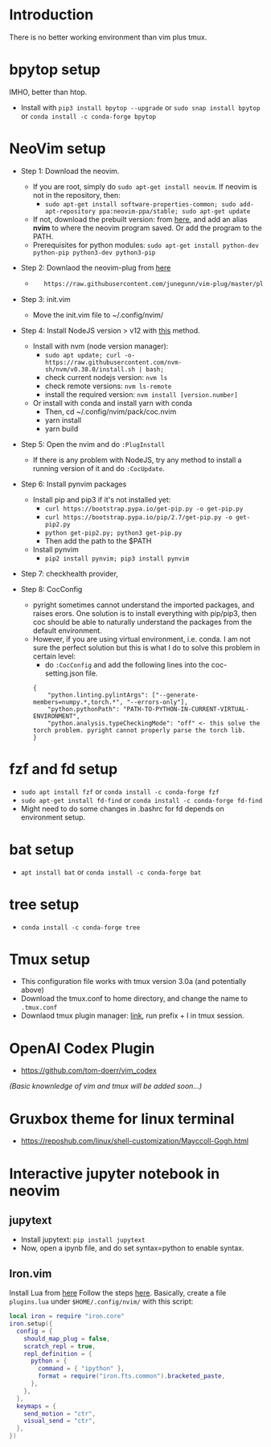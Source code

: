 # Introduction
There is no better working environment than vim plus tmux.

# bpytop setup
IMHO, better than htop.
* Install with ```pip3 install bpytop --upgrade``` or ```sudo snap install bpytop``` or ```conda install -c conda-forge bpytop```

# NeoVim setup
* Step 1: Download the neovim.
  - If you are root, simply do ```sudo apt-get install neovim```. If neovim is not in the repository, then:
    - ```sudo apt-get install software-properties-common; sudo add-apt-repository ppa:neovim-ppa/stable; sudo apt-get update```
  - If not, download the prebuilt version: from [here](https://github.com/neovim/neovim/releases/tag/v0.6.1), and add an alias **nvim** to where the neovim program saved. Or add the program to the PATH.
  - Prerequisites for python modules: ```sudo apt-get install python-dev python-pip python3-dev python3-pip```
* Step 2: Downlaod the neovim-plug from [here](https://github.com/junegunn/vim-plug)
  - ```sh -c 'curl -fLo "${XDG_DATA_HOME:-$HOME/.local/share}"/nvim/site/autoload/plug.vim --create-dirs \
       https://raw.githubusercontent.com/junegunn/vim-plug/master/plug.vim'```
* Step 3: init.vim
  - Move the init.vim file to ~/.config/nvim/
* Step 4: Install NodeJS version > v12 with [this](https://phoenixnap.com/kb/update-node-js-version) method.
  - Install with nvm (node version manager): 
    - ```sudo apt update; curl -o- https://raw.githubusercontent.com/nvm-sh/nvm/v0.38.0/install.sh | bash; ```
    - check current nodejs version: ```nvm ls```
    - check remote versions: ```nvm ls-remote```
    - install the required version: ```nvm install [version.number]```
  - Or install with conda and install yarn with conda
    - Then, cd ~/.config/nvim/pack/coc.nvim
    - yarn install
    - yarn build
* Step 5: Open the nvim and do ```:PlugInstall```
  - If there is any problem with NodeJS, try any method to install a running version of it and do ```:CocUpdate```.
* Step 6: Install pynvim packages
  - Install pip and pip3 if it's not installed yet: 
    - ```curl https://bootstrap.pypa.io/get-pip.py -o get-pip.py```
    - ```curl https://bootstrap.pypa.io/pip/2.7/get-pip.py -o get-pip2.py```
    - ```python get-pip2.py; python3 get-pip.py```
    - Then add the path to the $PATH
  - Install pynvim
    -  ```pip2 install pynvim; pip3 install pynvim```
* Step 7: checkhealth provider, 

* Step 8: CocConfig
  - pyright sometimes cannot understand the imported packages, and raises erors. One solution is to install everything with pip/pip3, then coc should be able to naturally understand the packages from the default environment.
  - However, if you are using virtual environment, i.e. conda. I am not sure the perfect solution but this is what I do to solve this problem in certain level:
    - do ```:CocConfig``` and add the following lines into the coc-setting.json file.
    ```
    {
        "python.linting.pylintArgs": ["--generate-members=numpy.*,torch.*", "--errors-only"],
        "python.pythonPath": "PATH-TO-PYTHON-IN-CURRENT-VIRTUAL-ENVIRONMENT",
        "python.analysis.typeCheckingMode": "off" <- this solve the torch problem. pyright cannot properly parse the torch lib.
    }
    ```



# fzf and fd setup
* ```sudo apt install fzf``` or ```conda install -c conda-forge fzf```
* ```sudo apt-get install fd-find``` or ```conda install -c conda-forge fd-find```
* Might need to do some changes in .bashrc for fd depends on environment setup.

# bat setup
* ```apt install bat``` or ```conda install -c conda-forge bat```

# tree setup
* ```conda install -c conda-forge tree```

# Tmux setup
* This configuration file works with tmux version 3.0a (and potentially above)
* Download the tmux.conf to home directory, and change the name to ```.tmux.conf```
* Downlaod tmux plugin manager: [link](https://github.com/tmux-plugins/tpm), run prefix + I in tmux session.

# OpenAI Codex Plugin
* https://github.com/tom-doerr/vim_codex



*(Basic knownledge of vim and tmux will be added soon...)*

# Gruxbox theme for linux terminal
* https://reposhub.com/linux/shell-customization/Mayccoll-Gogh.html

# Interactive jupyter notebook in neovim
## jupytext
* Install jupytext: ```pip install jupytext```
* Now, open a ipynb file, and do set syntax=python to enable syntax.

## Iron.vim
Install Lua from [here](http://www.lua.org/download.html)
Follow the steps [here](https://maxwellrules.com/misc/nvim_jupyter.html).
Basically, create a file ```plugins.lua``` under ```$HOME/.config/nvim/``` with this script:
```lua
local iron = require "iron.core"
iron.setup({
  config = {
    should_map_plug = false,
    scratch_repl = true,
    repl_definition = {
      python = {
        command = { "ipython" },
        format = require("iron.fts.common").bracketed_paste,
      },
    },
  },
  keymaps = {
    send_motion = "ctr",
    visual_send = "ctr",
  },
})
```
